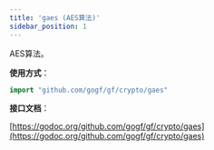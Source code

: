 ```yaml
---
title: 'gaes (AES算法)'
sidebar_position: 1
---
```


AES算法。

**使用方式**：

```  go
import "github.com/gogf/gf/crypto/gaes"

```

**接口文档**：

[https://godoc.org/github.com/gogf/gf/crypto/gaes](https://godoc.org/github.com/gogf/gf/crypto/gaes)